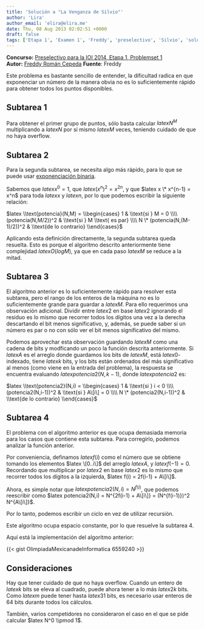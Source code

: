 ```yaml
---
title: 'Solución a "La Venganza de Silvio"'
author: 'Lira'
author_email: 'elira@elira.me'
date: Thu, 08 Aug 2013 02:02:51 +0000
draft: false
tags: ['Etapa 1', 'Examen 1', 'Freddy', 'preselectivo', 'Silvio', 'solución', 'Soluciones Preselectivo 2014']
---
```


**Concurso:** [Preselectivo para la IOI 2014, Etapa 1, Problemset 1](https://omegaup.com/arena/IOI2014E1P1#problems/VenganzaDeSilvio) **Autor:** [Freddy Román Cepeda](http://freddy.mx/) **Fuente**: Freddy

Este problema es bastante sencillo de entender, la dificultad radica en que exponenciar un número de la manera obvia no es lo suficientemente rápido para obtener todos los puntos disponibles.

Subtarea 1
----------

Para obtener el primer grupo de puntos, sólo basta calcular $latex N^M$ multiplicando a $latex N$ por sí mismo $latex M$ veces, teniendo cuidado de que no haya overflow.

Subtarea 2
----------

Para la segunda subtarea, se necesita algo más rápido, para lo que se puede usar [exponenciación binaria](http://es.wikipedia.org/wiki/Exponenciación_binaria).

Sabemos que $latex x^0 = 1$, que $latex (x^n)^2 = x^{2n}$, y que $latex x \* x^{n-1} = x^n$ para toda $latex x$ y $latex n$, por lo que podemos escribir la siguiente relación:

$latex \\text{potencia}(N,M) = \\begin{cases} 1 & \\text{si } M = 0 \\\\ (potencia(N,M/2))^2 & \\text{si } M \\text{ es par} \\\\ N \* (potencia(N,(M-1)/2))^2 & \\text{de lo contrario} \\end{cases}$

Aplicando esta definición directamente, la segunda subtarea queda resuelta. Esto es porque el algoritmo descrito anteriormente tiene complejidad $latex O(log M)$, ya que en cada paso $latex M$ se reduce a la mitad.

Subtarea 3
----------

El algoritmo anterior es lo suficientemente rápido para resolver esta subtarea, pero el rango de los enteros de la máquina no es lo suficientemente grande para guardar a $latex M$. Para ello requerimos una observación adicional. Dividir entre $latex 2$ en base $latex 2$ ignorando el residuo es lo mismo que recorrer todos los dígitos una vez a la derecha descartando el bit menos significativo, y, además, se puede saber si un número es par o no con sólo ver el bit menos significativo del mismo.

Podemos aprovechar esta observación guardando $latex M$ como una cadena de bits y modficando un poco la función descrita anteriormente. Si $latex A$ es el arreglo donde guardamos los bits de $latex M$, está $latex 0$-indexado, tiene $latex k$ bits, y los bits están ordenados del más significativo al menos (como viene en la entrada del problema), la respuesta se encuentra evaluando $latex potencia2(N,k-1)$, donde $latex potencia2$ es:

$latex \\text{potencia2}(N,i) = \\begin{cases} 1 & \\text{si } i < 0 \\\\ (potencia2(N,i-1))^2 & \\text{si } A\[i\] = 0 \\\\ N \* (potencia2(N,i-1))^2 & \\text{de lo contrario} \\end{cases}$

Subtarea 4
----------

El problema con el algoritmo anterior es que ocupa demasiada memoria para los casos que contiene esta subtarea. Para corregirlo, podemos analizar la función anterior.

Por conveniencia, definamos $latex f(i)$ como el número que se obtiene tomando los elementos $latex \[0..i\]$ del arreglo $latex A$, y $latex f(-1) = 0$. Recordando que multiplicar por $latex 2$ en base $latex 2$ es lo mismo que recorrer todos los dígitos a la izquierda, $latex f(i) = 2f(i-1) + A\[i\]$.

Ahora, es simple notar que $latex potencia2(N,i) = N^{f(i)}$, que podemos reescribir como $latex potencia2(N,i) = N^{2f(i-1) + A\[i\]} = (N^{f(i-1)})^2 N^{A\[i\]}$.

Por lo tanto, podemos escribir un ciclo en vez de utilizar recursión.

Este algoritmo ocupa espacio constante, por lo que resuelve la subtarea 4.

Aquí está la implementación del algoritmo anterior:

{{< gist OlimpiadaMexicanadeInformatica 6559240 >}}

Consideraciones
---------------

Hay que tener cuidado de que no haya overflow. Cuando un entero de $latex k$ bits se eleva al cuadrado, puede ahora tener a lo más $latex 2k$ bits. Como $latex m$ puede tener hasta $latex 31$ bits, es necesario usar enteros de 64 bits durante todos los cálculos.

También, varios competidores no consideraron el caso en el que se pide calcular $latex N^0 \\pmod 1$.